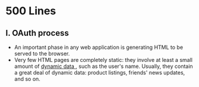 # 500 Lines

## I. OAuth process
- An important phase in any web application is generating HTML to be served to the browser.
- Very few HTML pages are completely static: they involve at least a small amount of <u> dynamic data </u>, such as the user's name. Usually, they contain a great deal of dynamic data: product listings, friends' news updates, and so on.
